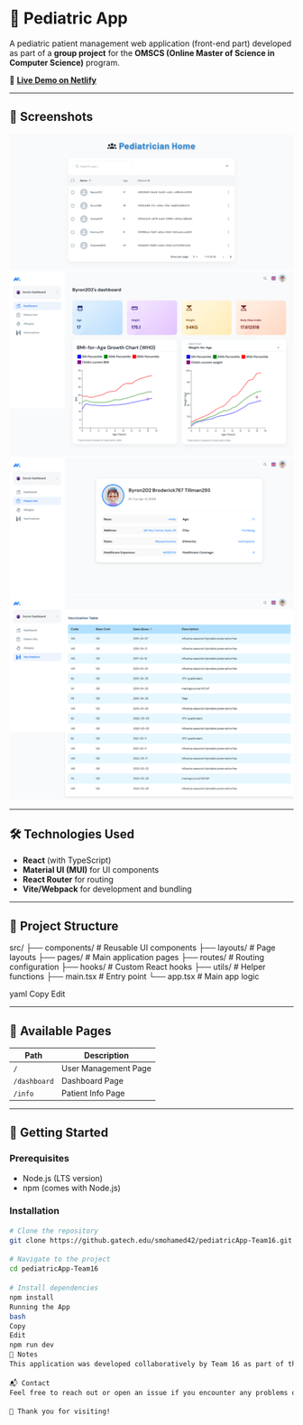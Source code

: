 # 👶 Pediatric App

A pediatric patient management web application (front-end part) developed as part of a **group project** for the **OMSCS (Online Master of Science in Computer Science)** program.

🚀 **[Live Demo on Netlify](https://pediatricapp-team16.netlify.app/)**

---

## 📸 Screenshots



![Dashboard](1.png)
![User Management](3.png)
![Patient Info](4.png)
![Vaccination](5.png)

---

## 🛠 Technologies Used

- **React** (with TypeScript)
- **Material UI (MUI)** for UI components
- **React Router** for routing
- **Vite/Webpack** for development and bundling

---

## 📁 Project Structure

src/
├── components/ # Reusable UI components
├── layouts/ # Page layouts
├── pages/ # Main application pages
├── routes/ # Routing configuration
├── hooks/ # Custom React hooks
├── utils/ # Helper functions
├── main.tsx # Entry point
└── app.tsx # Main app logic

yaml
Copy
Edit

---

## 📌 Available Pages

| Path         | Description             |
|--------------|-------------------------|
| `/`          | User Management Page    |
| `/dashboard` | Dashboard Page          |
| `/info`      | Patient Info Page       |

---

## 🚀 Getting Started

### Prerequisites

- Node.js (LTS version)
- npm (comes with Node.js)

### Installation

```bash
# Clone the repository
git clone https://github.gatech.edu/smohamed42/pediatricApp-Team16.git

# Navigate to the project
cd pediatricApp-Team16

# Install dependencies
npm install
Running the App
bash
Copy
Edit
npm run dev
📝 Notes
This application was developed collaboratively by Team 16 as part of the OMSCS curriculum.

📬 Contact
Feel free to reach out or open an issue if you encounter any problems or have suggestions!

🎉 Thank you for visiting!
